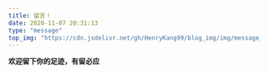 ```yaml
---
title: 留言！
date: 2020-11-07 20:31:13
type: "message"
top_img: "https://cdn.jsdelivr.net/gh/HenryKang99/blog_img/img/message_ByPexels_YlaniteKoppens.jpeg"
---
```


**欢迎留下你的足迹，有留必应**